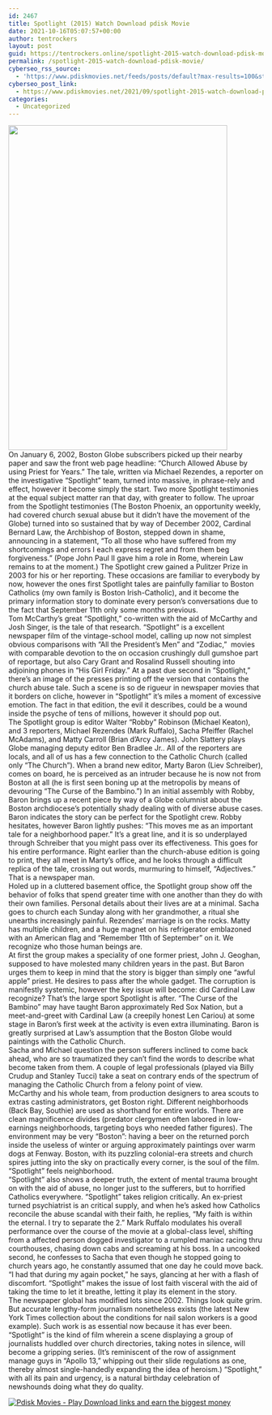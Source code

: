 ```yaml
---
id: 2467
title: Spotlight (2015) Watch Download pdisk Movie
date: 2021-10-16T05:07:57+00:00
author: tentrockers
layout: post
guid: https://tentrockers.online/spotlight-2015-watch-download-pdisk-movie/
permalink: /spotlight-2015-watch-download-pdisk-movie/
cyberseo_rss_source:
  - 'https://www.pdiskmovies.net/feeds/posts/default?max-results=100&start-index=201'
cyberseo_post_link:
  - https://www.pdiskmovies.net/2021/09/spotlight-2015-watch-download-pdisk.html
categories:
  - Uncategorized
---
```

<div class="separator">
  <a href="https://1.bp.blogspot.com/-kOH7h02ioOc/YU_-bSR8MGI/AAAAAAAAAWE/Qaa7wTl_5TQzek1U-pCQWxz-j0Nr4vjFQCLcBGAsYHQ/s2048/fvf.jpg" imageanchor="1"><img loading="lazy" border="0" data-original-height="2048" data-original-width="1385" height="640" src="https://1.bp.blogspot.com/-kOH7h02ioOc/YU_-bSR8MGI/AAAAAAAAAWE/Qaa7wTl_5TQzek1U-pCQWxz-j0Nr4vjFQCLcBGAsYHQ/w432-h640/fvf.jpg" width="432" /></a>
</div>

<div>
  <span>On January 6, 2002, Boston Globe subscribers picked up their nearby paper and saw the front web page headline: &#8220;Church Allowed Abuse by using Priest for Years.&#8221; The tale, written via Michael Rezendes, a reporter on the investigative &#8220;Spotlight&#8221; team, turned into massive, in phrase-rely and effect, however it become simply the start. Two more Spotlight testimonies at the equal subject matter ran that day, with greater to follow. The uproar from the Spotlight testimonies (The Boston Phoenix, an opportunity weekly, had covered church sexual abuse but it didn&#8217;t have the movement of the Globe) turned into so sustained that by way of December 2002, Cardinal Bernard Law, the Archbishop of Boston, stepped down in shame, announcing in a statement, &#8220;To all those who have suffered from my shortcomings and errors I each express regret and from them beg forgiveness.&#8221; (Pope John Paul II gave him a role in Rome, wherein Law remains to at the moment.) The Spotlight crew gained a Pulitzer Prize in 2003 for his or her reporting. These occasions are familiar to everybody by now, however the ones first Spotlight tales are painfully familiar to Boston Catholics (my own family is Boston Irish-Catholic), and it become the primary information story to dominate every person&#8217;s conversations due to the fact that September 11th only some months previous.&nbsp;</span>
</div>

<div>
  <span>Tom McCarthy&#8217;s great &#8220;Spotlight,&#8221; co-written with the aid of McCarthy and Josh Singer, is the tale of that research. &#8220;Spotlight&#8221; is a excellent newspaper film of the vintage-school model, calling up now not simplest obvious comparisons with &#8220;All the President&#8217;s Men&#8221; and &#8220;Zodiac,&#8221;&nbsp; movies with comparable devotion to the on occasion crushingly dull gumshoe part of reportage, but also Cary Grant and Rosalind Russell shouting into adjoining phones in &#8220;His Girl Friday.&#8221; At a past due second in &#8220;Spotlight,&#8221; there&#8217;s an image of the presses printing off the version that contains the church abuse tale. Such a scene is so de rigueur in newspaper movies that it borders on cliche, however in &#8220;Spotlight&#8221; it&#8217;s miles a moment of excessive emotion. The fact in that edition, the evil it describes, could be a wound inside the psyche of tens of millions, however it should pop out.&nbsp;</span>
</div>

<div>
  <span>The Spotlight group is editor Walter &#8220;Robby&#8221; Robinson (Michael Keaton), and 3 reporters, Michael Rezendes (Mark Ruffalo), Sacha Pfeiffer (Rachel McAdams), and Matty Carroll (Brian d&#8217;Arcy James). John Slattery plays Globe managing deputy editor Ben Bradlee Jr.. All of the reporters are locals, and all of us has a few connection to the Catholic Church (called only &#8220;The Church&#8221;). When a brand new editor, Marty Baron (Liev Schreiber), comes on board, he is perceived as an intruder because he is now not from Boston at all (he is first seen boning up at the metropolis by means of devouring &#8220;The Curse of the Bambino.&#8221;) In an initial assembly with Robby, Baron brings up a recent piece by way of a Globe columnist about the Boston archdiocese&#8217;s potentially shady dealing with of diverse abuse cases. Baron indicates the story can be perfect for the Spotlight crew. Robby hesitates, however Baron lightly pushes: &#8220;This moves me as an important tale for a neighborhood paper.&#8221; It&#8217;s a great line, and it is so underplayed through Schreiber that you might pass over its effectiveness. This goes for his entire performance. Right earlier than the church-abuse edition is going to print, they all meet in Marty&#8217;s office, and he looks through a difficult replica of the tale, crossing out words, murmuring to himself, &#8220;Adjectives.&#8221; That is a newspaper man.&nbsp;</span>
</div>

<div>
  <span>Holed up in a cluttered basement office, the Spotlight group show off the behavior of folks that spend greater time with one another than they do with their own families. Personal details about their lives are at a minimal. Sacha goes to church each Sunday along with her grandmother, a ritual she unearths increasingly painful. Rezendes&#8217; marriage is on the rocks. Matty has multiple children, and a huge magnet on his refrigerator emblazoned with an American flag and &#8220;Remember 11th of September&#8221; on it. We recognize who those human beings are.&nbsp;</span>
</div>

<div>
  <span>At first the group makes a speciality of one former priest, John J. Geoghan, supposed to have molested many children years in the past. But Baron urges them to keep in mind that the story is bigger than simply one &#8220;awful apple&#8221; priest. He desires to pass after the whole gadget. The corruption is manifestly systemic, however the key issue will become: did Cardinal Law recognize? That&#8217;s the large sport Spotlight is after. &#8220;The Curse of the Bambino&#8221; may have taught Baron approximately Red Sox Nation, but a meet-and-greet with Cardinal Law (a creepily honest Len Cariou) at some stage in Baron&#8217;s first week at the activity is even extra illuminating. Baron is greatly surprised at Law&#8217;s assumption that the Boston Globe would paintings with the Catholic Church.&nbsp;</span>
</div>

<div>
  <span>Sacha and Michael question the person sufferers inclined to come back ahead, who are so traumatized they can&#8217;t find the words to describe what become taken from them. A couple of legal professionals (played via Billy Crudup and Stanley Tucci) take a seat on contrary ends of the spectrum of managing the Catholic Church from a felony point of view.&nbsp;</span>
</div>

<div>
  <span>McCarthy and his whole team, from production designers to area scouts to extras casting administrators, get Boston right. Different neighborhoods (Back Bay, Southie) are used as shorthand for entire worlds. There are clean magnificence divides (predator clergymen often labored in low-earnings neighborhoods, targeting boys who needed father figures). The environment may be very &#8220;Boston&#8221;: having a beer on the returned porch inside the useless of winter or arguing approximately paintings over warm dogs at Fenway. Boston, with its puzzling colonial-era streets and church spires jutting into the sky on practically every corner, is the soul of the film. &#8220;Spotlight&#8221; feels neighborhood.</span>
</div>

<div>
  <span>&#8220;Spotlight&#8221; also shows a deeper truth, the extent of mental trauma brought on with the aid of abuse, no longer just to the sufferers, but to horrified Catholics everywhere. &#8220;Spotlight&#8221; takes religion critically. An ex-priest turned psychiatrist is an critical supply, and when he&#8217;s asked how Catholics reconcile the abuse scandal with their faith, he replies, &#8220;My faith is within the eternal. I try to separate the 2.&#8221; Mark Ruffalo modulates his overall performance over the course of the movie at a global-class level, shifting from a affected person dogged investigator to a rumpled maniac racing thru courthouses, chasing down cabs and screaming at his boss. In a uncooked second, he confesses to Sacha that even though he stopped going to church years ago, he constantly assumed that one day he could move back. &#8220;I had that during my again pocket,&#8221; he says, glancing at her with a flash of discomfort. &#8220;Spotlight&#8221; makes the issue of lost faith visceral with the aid of taking the time to let it breathe, letting it play its element in the story.</span>
</div>

<div>
  <span>The newspaper global has modified lots since 2002. Things look quite grim. But accurate lengthy-form journalism nonetheless exists (the latest New York Times collection about the conditions for nail salon workers is a good example). Such work is as essential now because it has ever been. &#8220;Spotlight&#8221; is the kind of film wherein a scene displaying a group of journalists huddled over church directories, taking notes in silence, will become a gripping series. (It&#8217;s reminiscent of the row of assignment manage guys in &#8220;Apollo 13,&#8221; whipping out their slide regulations as one, thereby almost single-handedly expanding the idea of heroism.) &#8220;Spotlight,&#8221; with all its pain and urgency, is a natural birthday celebration of newshounds doing what they do quality.</span>
</div>

[![](https://1.bp.blogspot.com/-a93bp85aB6g/YUXjACCiX3I/AAAAAAAAbQE/GHmPI7h0af0tqn6tYzd0cdrDv9Hu9LUSACLcBGAsYHQ/s16000/Play_it_New-removebg-preview.png "Pdisk Movies - Play Download links and earn the biggest money")](https://kofilink.com/1/bnYybHU1MDAwM3Fw?dn=1)